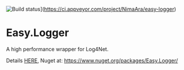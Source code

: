 ![Build status](https://ci.appveyor.com/api/projects/status/k6ng7qdsd30c3nep?svg=true)](https://ci.appveyor.com/project/NimaAra/easy-logger)

# Easy.Logger
A high performance wrapper for Log4Net.

Details [HERE](http://www.nimaara.com/2016/01/01/high-performance-logging-log4net/),
Nuget at: https://www.nuget.org/packages/Easy.Logger/
